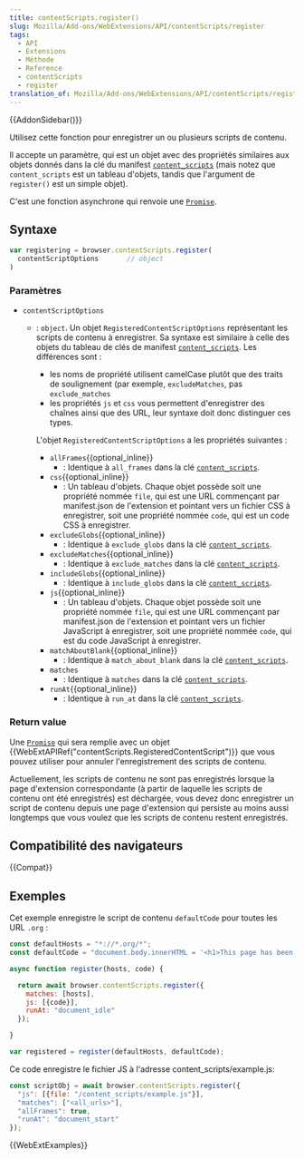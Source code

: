 ```yaml
---
title: contentScripts.register()
slug: Mozilla/Add-ons/WebExtensions/API/contentScripts/register
tags:
  - API
  - Extensions
  - Méthode
  - Reference
  - contentScripts
  - register
translation_of: Mozilla/Add-ons/WebExtensions/API/contentScripts/register
---
```


{{AddonSidebar()}}

Utilisez cette fonction pour enregistrer un ou plusieurs scripts de contenu.

Il accepte un paramètre, qui est un objet avec des propriétés similaires aux objets donnés dans la clé du manifest [`content_scripts`](/fr/Add-ons/WebExtensions/manifest.json/content_scripts) (mais notez que `content_scripts` est un tableau d'objets, tandis que l'argument de `register()` est un simple objet).

C'est une fonction asynchrone qui renvoie une [`Promise`](/fr/docs/Web/JavaScript/Reference/Objets_globaux/Promise).

## Syntaxe

```js
var registering = browser.contentScripts.register(
  contentScriptOptions       // object
)
```

### Paramètres

- `contentScriptOptions`

  - : `object`. Un objet `RegisteredContentScriptOptions` représentant les scripts de contenu à enregistrer. Sa syntaxe est similaire à celle des objets du tableau de clés de manifest [`content_scripts`](/fr/Add-ons/WebExtensions/manifest.json/content_scripts). Les différences sont :

    - les noms de propriété utilisent camelCase plutôt que des traits de soulignement (par exemple, `excludeMatches`, pas `exclude_matches`
    - les propriétés `js` et `css` vous permettent d'enregistrer des chaînes ainsi que des URL, leur syntaxe doit donc distinguer ces types.

    L'objet `RegisteredContentScriptOptions` a les propriétés suivantes :

    - `allFrames`{{optional_inline}}
      - : Identique à `all_frames` dans la clé [`content_scripts`](/fr/Add-ons/WebExtensions/manifest.json/content_scripts).
    - `css`{{optional_inline}}
      - : Un tableau d'objets. Chaque objet possède soit une propriété nommée `file`, qui est une URL commençant par manifest.json de l'extension et pointant vers un fichier CSS à enregistrer, soit une propriété nommée `code`, qui est un code CSS à enregistrer.
    - `excludeGlobs`{{optional_inline}}
      - : Identique à `exclude_globs` dans la clé [`content_scripts`](/fr/Add-ons/WebExtensions/manifest.json/content_scripts).
    - `excludeMatches`{{optional_inline}}
      - : Identique à `exclude_matches` dans la clé [`content_scripts`](/fr/Add-ons/WebExtensions/manifest.json/content_scripts).
    - `includeGlobs`{{optional_inline}}
      - : Identique à `include_globs` dans la clé [`content_scripts`](/fr/Add-ons/WebExtensions/manifest.json/content_scripts).
    - `js`{{optional_inline}}
      - : Un tableau d'objets. Chaque objet possède soit une propriété nommée `file`, qui est une URL commençant par manifest.json de l'extension et pointant vers un fichier JavaScript à enregistrer, soit une propriété nommée `code`, qui est du code JavaScript à enregistrer.
    - `matchAboutBlank`{{optional_inline}}
      - : Identique à `match_about_blank` dans la clé [`content_scripts`](/fr/docs/Mozilla/Add-ons/WebExtensions/manifest.json/content_scripts).
    - `matches`
      - : Identique à `matches` dans la clé [`content_scripts`](/fr/Add-ons/WebExtensions/manifest.json/content_scripts).
    - `runAt`{{optional_inline}}
      - : Identique à `run_at` dans la clé [`content_scripts`](/fr/Add-ons/WebExtensions/manifest.json/content_scripts).

### Return value

Une [`Promise`](/fr/docs/Web/JavaScript/Reference/Objets_globaux/Promise) qui sera remplie avec un objet {{WebExtAPIRef("contentScripts.RegisteredContentScript")}} que vous pouvez utiliser pour annuler l'enregistrement des scripts de contenu.

Actuellement, les scripts de contenu ne sont pas enregistrés lorsque la page d'extension correspondante (à partir de laquelle les scripts de contenu ont été enregistrés) est déchargée, vous devez donc enregistrer un script de contenu depuis une page d'extension qui persiste au moins aussi longtemps que vous voulez que les scripts de contenu restent enregistrés.

## Compatibilité des navigateurs

{{Compat}}

## Exemples

Cet exemple enregistre le script de contenu `defaultCode`  pour toutes les URL `.org` :

```js
const defaultHosts = "*://*.org/*";
const defaultCode = "document.body.innerHTML = '<h1>This page has been eaten<h1>'";

async function register(hosts, code) {

  return await browser.contentScripts.register({
    matches: [hosts],
    js: [{code}],
    runAt: "document_idle"
  });

}

var registered = register(defaultHosts, defaultCode);
```

Ce code enregistre le fichier JS à l'adresse content_scripts/example.js:

```js
const scriptObj = await browser.contentScripts.register({
  "js": [{file: "/content_scripts/example.js"}],
  "matches": ["<all_urls>"],
  "allFrames": true,
  "runAt": "document_start"
});
```

{{WebExtExamples}}
